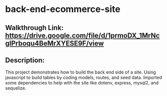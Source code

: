 # back-end-ecommerce-site

## Walkthrough Link: https://drive.google.com/file/d/1prmoDX_1MrNcgIPrboqu4BeMrXYESE9F/view

## Description: 
This project demonstrates how to build the back end side of a site. Using javascript to build tables by coding models, routes, and seed data. Imported some dependencies to help with the site like dotenv, express, mysql2, and sequelize.
   